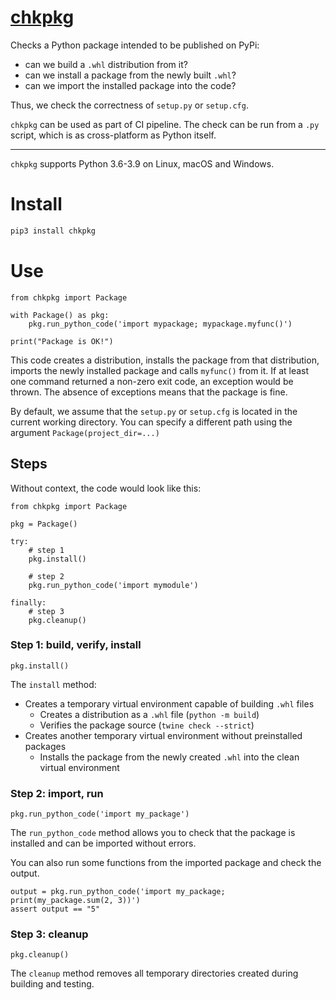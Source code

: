 # [chkpkg](https://github.com/rtmigo/chkpkg_py#readme)

Checks a Python package intended to be published on PyPi:

- can we build a `.whl` distribution from it?
- сan we install a package from the newly built `.whl`?
- can we import the installed package into the code?

Thus, we check the correctness of `setup.py` or `setup.cfg`.

`chkpkg` can be used as part of CI pipeline. The check can be run from a `.py`
script, which is as cross-platform as Python itself.

---

`chkpkg` supports Python 3.6-3.9 on Linux, macOS and Windows.



# Install

``` bash
pip3 install chkpkg
```

# Use

``` python3
from chkpkg import Package

with Package() as pkg:
    pkg.run_python_code('import mypackage; mypackage.myfunc()')
    
print("Package is OK!")
```

This code creates a distribution, installs the package from that distribution,
imports the newly installed package and calls `myfunc()` from it. If at least
one command returned a non-zero exit code, an exception would be thrown. The
absence of exceptions means that the package is fine.

By default, we assume that the `setup.py` or `setup.cfg` is located in the
current working directory. You can specify a different path using the
argument `Package(project_dir=...)`

## Steps

Without context, the code would look like this:

``` python3
from chkpkg import Package

pkg = Package()

try:
    # step 1
    pkg.install()
    
    # step 2   
    pkg.run_python_code('import mymodule')

finally:
    # step 3
    pkg.cleanup()    
```

### Step 1: build, verify, install

``` python3
pkg.install()
```

The `install` method:

- Creates a temporary virtual environment capable of building `.whl` files
    - Creates a distribution as a `.whl` file (`python -m build`)
    - Verifies the package source (`twine check --strict`)
- Creates another temporary virtual environment without preinstalled packages
    - Installs the package from the newly created `.whl` into the clean virtual
      environment

### Step 2: import, run

``` python3
pkg.run_python_code('import my_package')
```

The `run_python_code` method allows you to check that the package is installed
and can be imported without errors.

You can also run some functions from the imported package and check the output.

``` python3
output = pkg.run_python_code('import my_package; print(my_package.sum(2, 3))')
assert output == "5"
```

### Step 3: cleanup

``` python3
pkg.cleanup()
```

The `cleanup` method removes all temporary directories created during building
and testing.

